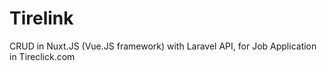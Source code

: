 # Tirelink
CRUD in Nuxt.JS (Vue.JS framework) with Laravel API, for Job Application in Tireclick.com


